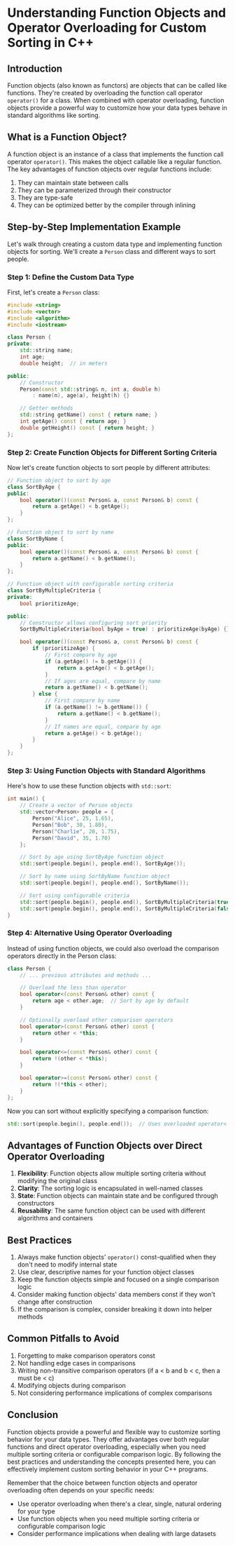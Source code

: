 # Understanding Function Objects and Operator Overloading for Custom Sorting in C++

## Introduction

Function objects (also known as functors) are objects that can be called like functions. They're created by overloading the function call operator `operator()` for a class. When combined with operator overloading, function objects provide a powerful way to customize how your data types behave in standard algorithms like sorting.

## What is a Function Object?

A function object is an instance of a class that implements the function call operator `operator()`. This makes the object callable like a regular function. The key advantages of function objects over regular functions include:

1. They can maintain state between calls
2. They can be parameterized through their constructor
3. They are type-safe
4. They can be optimized better by the compiler through inlining

## Step-by-Step Implementation Example

Let's walk through creating a custom data type and implementing function objects for sorting. We'll create a `Person` class and different ways to sort people.

### Step 1: Define the Custom Data Type

First, let's create a `Person` class:

```cpp
#include <string>
#include <vector>
#include <algorithm>
#include <iostream>

class Person {
private:
    std::string name;
    int age;
    double height;  // in meters

public:
    // Constructor
    Person(const std::string& n, int a, double h) 
        : name(n), age(a), height(h) {}

    // Getter methods
    std::string getName() const { return name; }
    int getAge() const { return age; }
    double getHeight() const { return height; }
};
```

### Step 2: Create Function Objects for Different Sorting Criteria

Now let's create function objects to sort people by different attributes:

```cpp
// Function object to sort by age
class SortByAge {
public:
    bool operator()(const Person& a, const Person& b) const {
        return a.getAge() < b.getAge();
    }
};

// Function object to sort by name
class SortByName {
public:
    bool operator()(const Person& a, const Person& b) const {
        return a.getName() < b.getName();
    }
};

// Function object with configurable sorting criteria
class SortByMultipleCriteria {
private:
    bool prioritizeAge;

public:
    // Constructor allows configuring sort priority
    SortByMultipleCriteria(bool byAge = true) : prioritizeAge(byAge) {}

    bool operator()(const Person& a, const Person& b) const {
        if (prioritizeAge) {
            // First compare by age
            if (a.getAge() != b.getAge()) {
                return a.getAge() < b.getAge();
            }
            // If ages are equal, compare by name
            return a.getName() < b.getName();
        } else {
            // First compare by name
            if (a.getName() != b.getName()) {
                return a.getName() < b.getName();
            }
            // If names are equal, compare by age
            return a.getAge() < b.getAge();
        }
    }
};
```

### Step 3: Using Function Objects with Standard Algorithms

Here's how to use these function objects with `std::sort`:

```cpp
int main() {
    // Create a vector of Person objects
    std::vector<Person> people = {
        Person("Alice", 25, 1.65),
        Person("Bob", 30, 1.80),
        Person("Charlie", 20, 1.75),
        Person("David", 35, 1.70)
    };

    // Sort by age using SortByAge function object
    std::sort(people.begin(), people.end(), SortByAge());

    // Sort by name using SortByName function object
    std::sort(people.begin(), people.end(), SortByName());

    // Sort using configurable criteria
    std::sort(people.begin(), people.end(), SortByMultipleCriteria(true));  // Prioritize age
    std::sort(people.begin(), people.end(), SortByMultipleCriteria(false)); // Prioritize name
}
```

### Step 4: Alternative Using Operator Overloading

Instead of using function objects, we could also overload the comparison operators directly in the Person class:

```cpp
class Person {
    // ... previous attributes and methods ...

    // Overload the less than operator
    bool operator<(const Person& other) const {
        return age < other.age;  // Sort by age by default
    }

    // Optionally overload other comparison operators
    bool operator>(const Person& other) const {
        return other < *this;
    }

    bool operator<=(const Person& other) const {
        return !(other < *this);
    }

    bool operator>=(const Person& other) const {
        return !(*this < other);
    }
};
```

Now you can sort without explicitly specifying a comparison function:

```cpp
std::sort(people.begin(), people.end());  // Uses overloaded operator<
```

## Advantages of Function Objects over Direct Operator Overloading

1. **Flexibility**: Function objects allow multiple sorting criteria without modifying the original class
2. **Clarity**: The sorting logic is encapsulated in well-named classes
3. **State**: Function objects can maintain state and be configured through constructors
4. **Reusability**: The same function object can be used with different algorithms and containers

## Best Practices

1. Always make function objects' `operator()` const-qualified when they don't need to modify internal state
2. Use clear, descriptive names for your function object classes
3. Keep the function objects simple and focused on a single comparison logic
4. Consider making function objects' data members const if they won't change after construction
5. If the comparison is complex, consider breaking it down into helper methods

## Common Pitfalls to Avoid

1. Forgetting to make comparison operators const
2. Not handling edge cases in comparisons
3. Writing non-transitive comparison operators (if a < b and b < c, then a must be < c)
4. Modifying objects during comparison
5. Not considering performance implications of complex comparisons

## Conclusion

Function objects provide a powerful and flexible way to customize sorting behavior for your data types. They offer advantages over both regular functions and direct operator overloading, especially when you need multiple sorting criteria or configurable comparison logic. By following the best practices and understanding the concepts presented here, you can effectively implement custom sorting behavior in your C++ programs.

Remember that the choice between function objects and operator overloading often depends on your specific needs:
- Use operator overloading when there's a clear, single, natural ordering for your type
- Use function objects when you need multiple sorting criteria or configurable comparison logic
- Consider performance implications when dealing with large datasets